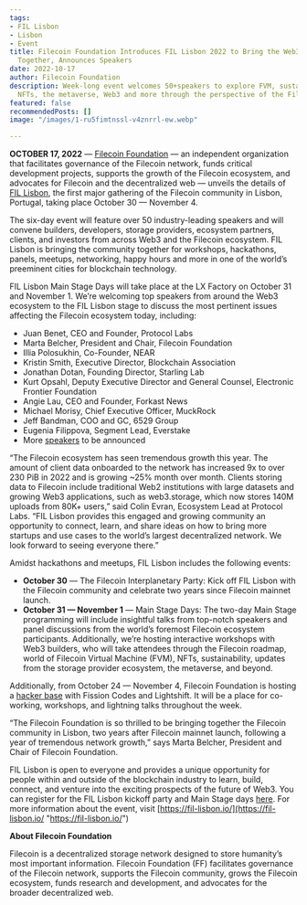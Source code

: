 ```yaml
---
tags:
- FIL Lisbon
- Lisbon
- Event
title: Filecoin Foundation Introduces FIL Lisbon 2022 to Bring the Web3 Community
  Together, Announces Speakers
date: 2022-10-17
author: Filecoin Foundation
description: Week-long event welcomes 50+speakers to explore FVM, sustainability,
  NFTs, the metaverse, Web3 and more through the perspective of the Filecoin community
featured: false
recommendedPosts: []
image: "/images/1-ru5fimtnssl-v4znrrl-ew.webp"

---
```

**OCTOBER 17, 2022** — [Filecoin Foundation](https://fil.org/) — an independent organization that facilitates governance of the Filecoin network, funds critical development projects, supports the growth of the Filecoin ecosystem, and advocates for Filecoin and the decentralized web — unveils the details of [FIL Lisbon](https://fil-lisbon.io/), the first major gathering of the Filecoin community in Lisbon, Portugal, taking place October 30 — November 4.

The six-day event will feature over 50 industry-leading speakers and will convene builders, developers, storage providers, ecosystem partners, clients, and investors from across Web3 and the Filecoin ecosystem. FIL Lisbon is bringing the community together for workshops, hackathons, panels, meetups, networking, happy hours and more in one of the world’s preeminent cities for blockchain technology.

FIL Lisbon Main Stage Days will take place at the LX Factory on October 31 and November 1. We’re welcoming top speakers from around the Web3 ecosystem to the FIL Lisbon stage to discuss the most pertinent issues affecting the Filecoin ecosystem today, including:

* Juan Benet, CEO and Founder, Protocol Labs
* Marta Belcher, President and Chair, Filecoin Foundation
* Illia Polosukhin, Co-Founder, NEAR
* Kristin Smith, Executive Director, Blockchain Association
* Jonathan Dotan, Founding Director, Starling Lab
* Kurt Opsahl, Deputy Executive Director and General Counsel, Electronic Frontier Foundation
* Angie Lau, CEO and Founder, Forkast News
* Michael Morisy, Chief Executive Officer, MuckRock
* Jeff Bandman, COO and GC, 6529 Group
* Eugenia Filippova, Segment Lead, Everstake
* More [speakers](https://fil-lisbon.io/speakers/) to be announced

“The Filecoin ecosystem has seen tremendous growth this year. The amount of client data onboarded to the network has increased 9x to over 230 PiB in 2022 and is growing \~25% month over month. Clients storing data to Filecoin include traditional Web2 institutions with large datasets and growing Web3 applications, such as web3.storage, which now stores 140M uploads from 80K+ users,” said Colin Evran, Ecosystem Lead at Protocol Labs. “FIL Lisbon provides this engaged and growing community an opportunity to connect, learn, and share ideas on how to bring more startups and use cases to the world’s largest decentralized network. We look forward to seeing everyone there.”

Amidst hackathons and meetups, FIL Lisbon includes the following events:

* **October 30** — The Filecoin Interplanetary Party: Kick off FIL Lisbon with the Filecoin community and celebrate two years since Filecoin mainnet launch.
* **October 31 — November 1** — Main Stage Days: The two-day Main Stage programming will include insightful talks from top-notch speakers and panel discussions from the world’s foremost Filecoin ecosystem participants. Additionally, we’re hosting interactive workshops with Web3 builders, who will take attendees through the Filecoin roadmap, world of Filecoin Virtual Machine (FVM), NFTs, sustainability, updates from the storage provider ecosystem, the metaverse, and beyond.

Additionally, from October 24 — November 4, Filecoin Foundation is hosting a [hacker base](https://hackerbase.eventbrite.com/) with Fission Codes and Lightshift. It will be a place for co-working, workshops, and lightning talks throughout the week.

“The Filecoin Foundation is so thrilled to be bringing together the Filecoin community in Lisbon, two years after Filecoin mainnet launch, following a year of tremendous network growth,” says Marta Belcher, President and Chair of Filecoin Foundation.

FIL Lisbon is open to everyone and provides a unique opportunity for people within and outside of the blockchain industry to learn, build, connect, and venture into the exciting prospects of the future of Web3. You can register for the FIL Lisbon kickoff party and Main Stage days [here](https://fil-lisbon.io/register-now/). For more information about the event, visit [https://fil-lisbon.io/](https://fil-lisbon.io/ "https://fil-lisbon.io/")

**About Filecoin Foundation**

Filecoin is a decentralized storage network designed to store humanity’s most important information. Filecoin Foundation (FF) facilitates governance of the Filecoin network, supports the Filecoin community, grows the Filecoin ecosystem, funds research and development, and advocates for the broader decentralized web.